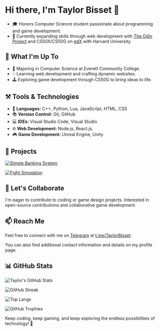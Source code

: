 # Hi there, I'm Taylor Bisset 👋 

- 🎓 Honors Computer Science student passionate about programming and game development. 
- 🌱 Currently expanding skills through web development with [The Odin Project](https://www.theodinproject.com/ "High-quality coding education created by an open-source community") and CS50X/CS50G on [edX](https://www.edx.org/) with Harvard University. 

## 👀 What I'm Up To 
- 💼 Majoring in Computer Science at Everett Community College. 
- 💡 Learning web development and crafting dynamic websites. 
- 🕹️ Exploring game development through CS50G to bring ideas to life. 

## ⚒️ Tools & Technologies
- 💬 **Languages:** C++, Python, Lua, JavaScript, HTML, CSS 
- 📚 **Version Control:** Git, GitHub 
- 💻 **IDEs:** Visual Studio Code, Visual Studio 
- 🌐 **Web Development:** Node.js, React.js, 
- 🎮 **Game Development:** Unreal Engine, Unity 

## 🚀 Projects 
[![Simple Banking System](https://github-readme-stats.vercel.app/api/pin/?username=TaylorBisset&repo=CS131-SimpleBankingSystem-HonorsProject)](https://github.com/TaylorBisset/CS131-SimpleBankingSystem-HonorsProject) 

[![Fight Simulation](https://github-readme-stats.vercel.app/api/pin/?username=TaylorBisset&repo=CS132-Honors-FightSim)](https://github.com/TaylorBisset/CS132-Honors-FightSim) 

## 🤝 Let's Collaborate 
I'm eager to contribute to coding or game design projects. Interested in open-source contributions and collaborative game development. 

## 📫 Reach Me 
Feel free to connect with me on [Telegram](https://telegram.org/ "globally accessible freemium, cross-platform, encrypted, cloud-based and centralized instant messaging service") at [t.me/TaylorBisset](https://t.me/taylorbisset). 

You can also find additional contact information and details on my profile page. 

## 📊 GitHub Stats <!-- https://github.com/anuraghazra/github-readme-stats -->
![Taylor's GitHub Stats](https://github-readme-stats.vercel.app/api?username=TaylorBisset&show_icons=true&theme=dark&show=commits"https://github.com/anuraghazra/github-readme-stats")

![GitHub Streak](https://github-readme-streak-stats.herokuapp.com/?user=TaylorBisset&theme=github_dark) 

![Top Langs](https://github-readme-stats.vercel.app/api/top-langs/?username=TaylorBisset&layout=donut&theme=github_dark) 

![GitHub Trophies](https://github-profile-trophy.vercel.app/?username=TaylorBisset&theme=github_dark) 

<!-- ![Wakatime Stats](https://github-readme-stats.vercel.app/api/wakatime?username=TaylorBisset&theme=github_dark) -->

Keep coding, keep gaming, and keep exploring the endless possibilities of technology! 🚀 
